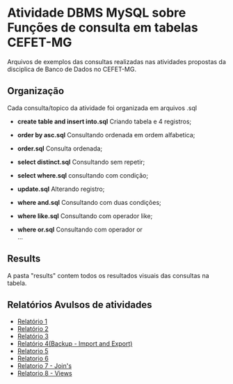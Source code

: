 # Atividade DBMS MySQL sobre Funções de consulta em tabelas CEFET-MG

Arquivos de exemplos das consultas realizadas nas atividades propostas da disciplica de Banco de Dados no CEFET-MG.

## Organização 
Cada consulta/topico da atividade foi organizada em arquivos .sql 

 - <b>create table and insert into.sql</b> Criando tabela e 4 registros;
 - <b>order by asc.sql</b> Consultando ordenada em ordem alfabetica;
 - <b>order.sql</b> Consulta ordenada;
 - <b>select distinct.sql</b> Consultando sem repetir;
 - <b>select where.sql</b> consultando com condição;
 
 - <b>update.sql</b> Alterando registro;
 - <b>where and.sql</b> Consultando com duas condições;
 
 - <b>where like.sql</b> Consultando com operador like;
 - <b>where or.sql</b> Consultando com operador or <br>
...

## Results
A pasta "results" contem todos os resultados visuais das consultas na tabela.

## Relatórios Avulsos de atividades
- <a href="https://docs.google.com/document/d/1E6-x-UZA0F_Wq-EVkkQ_HaQT3YCNCl4xpJWXwZq7SkY/edit?usp=sharing>">Relatório 1</a> <br>
- <a href="https://docs.google.com/document/d/1Zu2Vfmwps0V7RfWOZ3PuVHX674bDGIf7Xcae61TfqGI/edit?usp=sharing">Relatório 2</a> <br>
- <a href="https://docs.google.com/document/d/1PaJDeu_gSG7tdkTpsgUTYiJf5wLjKnVK-qg90sAPerc/edit?usp=sharing">Relatório 3</a> <br>
- <a href="https://docs.google.com/document/d/1NrNyFDehI-duJVH_4sBB2aAlhwy4Nvagf-kYeph74qI/edit?usp=sharing">Relatório 4(Backup - Import and Export)</a> <br>
- <a href="https://docs.google.com/document/d/1ONBslInTP10WBhj3w3yRnPzvG9FJUXsesirUGOhcDmA/edit?usp=sharing">Relatorio 5</a> <br>
- <a href="https://docs.google.com/document/d/1SaHHb6XNqiftI-VO2XBvbs8CR2ibjm-_6KZrD2sGDOw/edit?usp=sharing">Relatorio 6</a> <br>
- <a href="https://docs.google.com/document/d/1W_8zYe41TpRwSKCjlG2VYnvR3PiY1mDVv9EjsslBRjM/edit?usp=sharing">Relatorio 7 - Join's</a>
- <a href="https://docs.google.com/document/d/1Zu4tTLtGqusum6kzObPIbxLCtu5ianb4erNxuTG5zgM/edit?usp=sharing">Relatorio 8 - Views</a>






